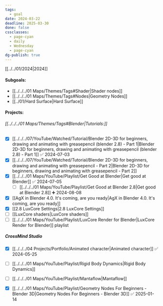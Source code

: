 ```yaml
---
tags:
  - goal
date: 2024-03-22
deadline: 2025-03-30
done: false
cssclasses:
  - page-cyan
  - daily
  - Wednesday
  - page-cyan
dg-publish: true
---
```

[[../../01/2024|2024]]
#### Subgoals:
- [[../../../01 Maps/Themes/Tags#Shader|Shader nodes]]
-  [[../../../01 Maps/Themes/Tags#Nodes|Geometry Nodes]]
-  [[../01/Hard Surface|Hard Surface]]

#### Projects:
###### [[../../../01 Maps/Themes/Tags#Blender|Tutorials:]]
- [x] [[../../../07/YouTube/Watched/Tutorial/Blender 2D-3D for beginners, drawing and animating with greasepencil (blender 2.8) - Part 1|Blender 2D-3D for beginners, drawing and animating with greasepencil (blender 2.8) - Part 1]] ✅ 2024-07-03
- [x] [[../../../07/YouTube/Watched/Tutorial/Blender 2D-3D for beginners, drawing and animating with greasepencil - Part 2|Blender 2D-3D for beginners, drawing and animating with greasepencil - Part 2]] 
- [x] [[../../../01 Maps/YouTube/Playlist/Get Good at Blender|Get good at Blender]] ✅ 2024-07-05
	- [ ] [[../../../01 Maps/YouTube/Playlist/Get Good at Blender 2.8|Get good at Blender 2.8]] ➕ 2024-08-08
- [x] [[AgX in Blender 4.0. It's coming, are you ready|AgX in Blender 4.0. It's coming, are you ready]]
- [x] [[2.8 LuxCore Settings|2.8 LuxCore Settings]]
- [ ] [[LuxCore shaders|LuxCore shaders]]
- [ ] [[../../../01 Maps/YouTube/Playlist/LuxCore Render for Blender|LuxCore Render for Blender]] playlist
##### CrossMind Studio
- [x] [[../../../04 Projects/Portfolio/Animated character|Animated character]] ✅ 2024-05-25
- [ ] [[../../../01 Maps/YouTube/Playlist/Rigid Body Dynamics|Rigid Body Dynamics]]
- [ ] [[../../../01 Maps/YouTube/Playlist/Mantaflow|Mantaflow]]
- [x] [[../../../01 Maps/YouTube/Playlist/Geometry Nodes For Beginners - Blender 3D|Geometry Nodes For Beginners - Blender 3D]] ✅ 2025-01-14


